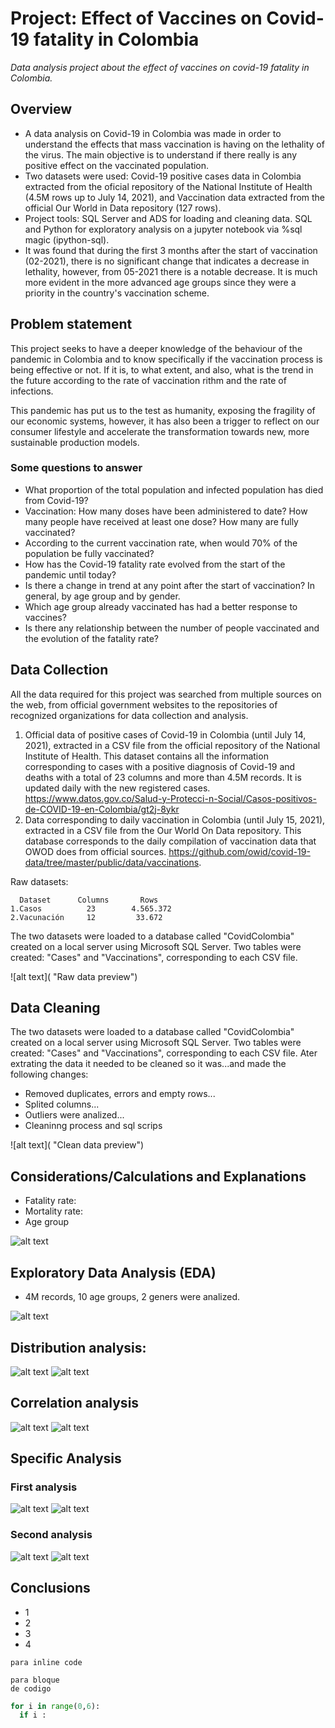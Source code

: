 # Project: Effect of Vaccines on Covid-19 fatality in Colombia
*Data analysis project about the effect of vaccines on covid-19 fatality in Colombia.*

## Overview
- A data analysis on Covid-19 in Colombia was made in order to understand the effects that mass vaccination is having on the lethality of the virus. The main objective is to understand if there really is any positive effect on the vaccinated population.
- Two datasets were used: Covid-19 positive cases data in Colombia extracted from the oficial repository of the National Institute of Health (4.5M rows up to July 14, 2021), and Vaccination data extracted from the official Our World in Data repository (127 rows).
- Project tools: SQL Server and ADS for loading and cleaning data. SQL and Python for exploratory analysis on a jupyter notebook via %sql magic (ipython-sql).
- It was found that during the first 3 months after the start of vaccination (02-2021), there is no significant change that indicates a decrease in lethality, however, from 05-2021 there is a notable decrease. It is much more evident in the more advanced age groups since they were a priority in the country's vaccination scheme.

## Problem statement
This project seeks to have a deeper knowledge of the behaviour of the pandemic in Colombia and to know specifically if the vaccination process is being effective or not. If it is, to what extent, and also, what is the trend in the future according to the rate of vaccination rithm and the rate of infections.

This pandemic has put us to the test as humanity, exposing the fragility of our economic systems, however, it has also been a trigger to reflect on our consumer lifestyle and accelerate the transformation towards new, more sustainable production models.

### Some questions to answer
- What proportion of the total population and infected population has died from Covid-19?
- Vaccination: How many doses have been administered to date? How many people have received at least one dose? How many are fully vaccinated?
- According to the current vaccination rate, when would 70% of the population be fully vaccinated?
- How has the Covid-19 fatality rate evolved from the start of the pandemic until today?
- Is there a change in trend at any point after the start of vaccination? In general, by age group and by gender.
- Which age group already vaccinated has had a better response to vaccines?
- Is there any relationship between the number of people vaccinated and the evolution of the fatality rate?


## Data Collection
All the data required for this project was searched from multiple sources on the web, from official government websites to the repositories of recognized organizations for data collection and analysis.
1. Official data of positive cases of Covid-19 in Colombia (until July 14, 2021), extracted in a CSV file from the official repository of the National Institute of Health. This dataset contains all the information corresponding to cases with a positive diagnosis of Covid-19 and deaths with a total of 23 columns and more than 4.5M records. It is updated daily with the new registered cases. https://www.datos.gov.co/Salud-y-Protecci-n-Social/Casos-positivos-de-COVID-19-en-Colombia/gt2j-8ykr
2. Data corresponding to daily vaccination in Colombia (until July 15, 2021), extracted in a CSV file from the Our World On Data repository. This database corresponds to the daily compilation of vaccination data that OWOD does from official sources. https://github.com/owid/covid-19-data/tree/master/public/data/vaccinations.

Raw datasets:
```
  Dataset      Columns       Rows
1.Casos          23        4.565.372
2.Vacunación     12         33.672
```
The two datasets were loaded to a database called "CovidColombia" created on a local server using Microsoft SQL Server. Two tables were created: "Cases" and "Vaccinations", corresponding to each CSV file.

![alt text]( "Raw data preview")



## Data Cleaning
The two datasets were loaded to a database called "CovidColombia" created on a local server using Microsoft SQL Server. Two tables were created: "Cases" and "Vaccinations", corresponding to each CSV file.
Ater extrating the data it needed to be cleaned so it was...and made the following changes:
- Removed duplicates, errors and empty rows...
- Splited columns...
- Outliers were analized...
- Cleaninng process and sql scrips

![alt text]( "Clean data preview")




## Considerations/Calculations and Explanations
- Fatality rate:
- Mortality rate:
- Age group

![alt text]( "")




## Exploratory Data Analysis (EDA)
- 4M records, 10 age groups, 2 geners were analized.

![alt text]( "Count")

## Distribution analysis: 

![alt text]( "")
![alt text]( "")

## Correlation analysis

![alt text]( "")
![alt text]( "")




## Specific Analysis

### First analysis

![alt text]( "")
![alt text]( "")

### Second analysis

![alt text]( "")
![alt text]( "")




## Conclusions
- 1
- 2
- 3
- 4 

`para inline code`

```
para bloque
de codigo
```

```python
for i in range(0,6):
  if i :
```



<!---Para ocultar-->
